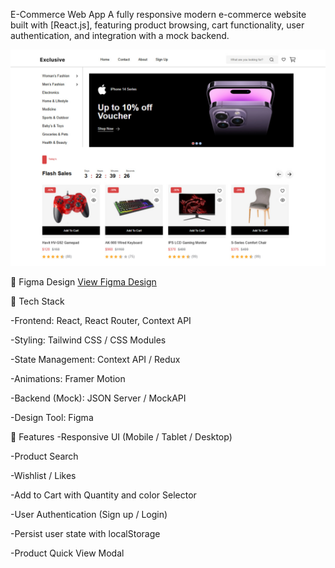  E-Commerce Web App
A fully responsive modern e-commerce website built with [React.js], featuring product browsing, cart functionality, user authentication, and integration with a mock backend.

![Preview](public\assets\images\icons\preview.svg)

🎨 Figma Design
[View Figma Design](https://www.figma.com/design/MAxEHkpsOZsPXdOvCYRWuW/Full-E-Commerce-Website-UI-UX-Design--Community-?node-id=1-3&p=f&t=npFunQzFGfJiYe2y-0)


🧰 Tech Stack

-Frontend: React, React Router, Context API

-Styling: Tailwind CSS / CSS Modules

-State Management: Context API / Redux

-Animations: Framer Motion

-Backend (Mock): JSON Server / MockAPI

-Design Tool: Figma




🚀 Features
-Responsive UI (Mobile / Tablet / Desktop)

-Product Search

-Wishlist / Likes

-Add to Cart with Quantity and color Selector

-User Authentication (Sign up / Login)

-Persist user state with localStorage

-Product Quick View Modal


